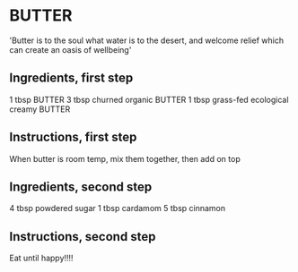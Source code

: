 # BUTTER

'Butter is to the soul what water is to the desert, and welcome relief which can create an oasis of wellbeing'

## Ingredients, first step
1 tbsp BUTTER
3 tbsp churned organic BUTTER
1 tbsp grass-fed ecological creamy BUTTER

## Instructions, first step
When butter is room temp, mix them together, then add on top

## Ingredients, second step
4 tbsp powdered sugar
1 tbsp cardamom
5 tbsp cinnamon

## Instructions, second step
Eat until happy!!!!
